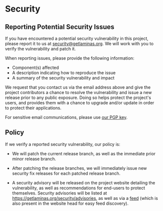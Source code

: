 # Security

## Reporting Potential Security Issues

If you have encountered a potential security vulnerability in this project, please report it to us at <security@getlaminas.org>. 
We will work with you to verify the vulnerability and patch it.

When reporting issues, please provide the following information:

- Component(s) affected
- A description indicating how to reproduce the issue
- A summary of the security vulnerability and impact

We request that you contact us via the email address above and give the project contributors a chance to resolve the vulnerability and issue a new release prior to any public exposure. 
Doing so helps protect the project's users, and provides them with a chance to upgrade and/or update in order to protect their applications.

For sensitive email communications, please use [our PGP key](https://getlaminas.org/asset/laminas-security.asc).

## Policy

If we verify a reported security vulnerability, our policy is:

- We will patch the current release branch, as well as the immediate prior minor
  release branch.

- After patching the release branches, we will immediately issue new security
  fix releases for each patched release branch.

- A security advisory will be released on the project website detailing the
  vulnerability, as well as recommendations for end-users to protect themselves.
  Security advisories will be listed at https://getlaminas.org/security/advisories,
  as well as via a [feed](https://getlaminas.org/security/feed) (which is also
  present in the website head for easy feed discovery).